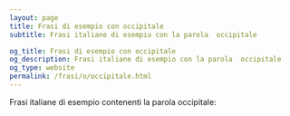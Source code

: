 ```yaml
---
layout: page
title: Frasi di esempio con occipitale 
subtitle: Frasi italiane di esempio con la parola  occipitale

og_title: Frasi di esempio con occipitale 
og_description: Frasi italiane di esempio con la parola  occipitale
og_type: website
permalink: /frasi/o/occipitale.html
---
```


Frasi italiane di esempio contenenti la parola occipitale:


